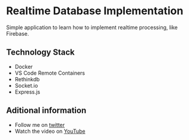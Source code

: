 # Realtime Database Implementation

Simple application to learn how to implement realtime processing, like Firebase.

## Technology Stack

- Docker
- VS Code Remote Containers
- Rethinkdb
- Socket.io
- Express.js

## Aditional information

- Follow me on [twitter](https://twitter.com/marluanguerrero)
- Watch the video on [YouTube](https://youtube.com)
